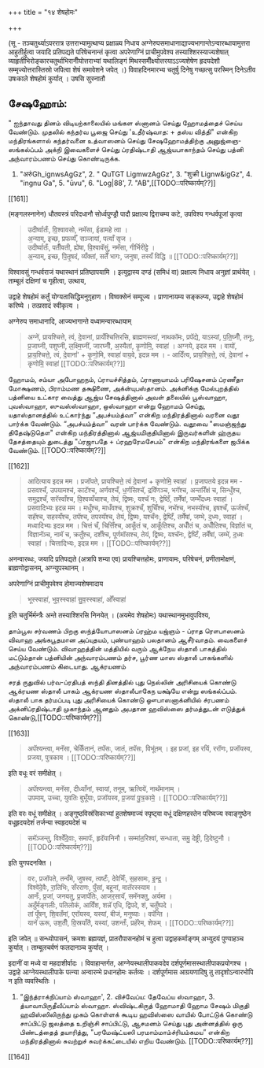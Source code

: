 +++
title = "१४ शेषहोमः"

+++

(सू - तञ्चतुर्थ्याऽपररात्र उत्तराभ्यामुत्थाप्य प्रक्षाळ्य निधाय अग्नेरुपसमाधानाद्याज्यभागान्तेऽन्वारब्धायामुत्तरा आहुतीर्हुत्वा जयादि प्रतिपद्यते परिषेचनान्तं कृत्वा अपरेणाग्निं प्राचीमुपवेश्य तस्याश्शिरस्याज्यशेषात् व्याहृतीभिरोङ्कारचतुर्थाभिरानीँयोत्तराभ्यां यथालिङ्गं मिथस्समीँक्ष्योत्तरयाऽऽज्यशेषेण हृदयदेशौ सम्मृज्योत्तरास्तिस्रो जपित्वा शेषं समावेशने जपेत् ।) विवाहदिनमारभ्य चतुर्षु दिनेषु गच्छत्सु परस्मिन् दिनेऽतीव उषःकाले शेषहोमं कुर्यात् । उषसि सुस्नातौ

## சேஷஹோம்:

" ஐந்தாவது தினம் விடியற்காலையில் மங்கள ஸ்னானம் செய்து ஹோமத்தைச் செய்ய வேண்டும். முதலில் கந்தர்வ பூஜை செய்து 'உதீர்ஷ்வாத: + தஸ்ய வித்தி" என்கிற மந்திரங்களால் கந்தர்வனை உத்வாஸனம் செய்து சேஷஹோமத்திற்கு அனுஜ்ஞை-ஸங்கல்ப்பம் அக்நி இவைகளைச் செய்து ப்ரதிஷ்டாதி ஆஜ்யபாகாந்தம் செய்து பத்னி அந்வாரம்பணம் செய்து கொண்டிருக்க.

1. "अरुंGh_ignwsAgGz", 2. " QuTGT LigmwzAgGz", 3. "शुक्री Lignw&igGz", 4. "ingnu Ga", 5. "ūvu", 6. "Log|88', 7. "AB",[[TODO::परिष्कार्यम्??]]

[[161]]

(मङ्गलस्नानेन) धौतवस्त्रं परिदधानौ सोर्ध्वपुण्ड्रौ पादौ प्रक्षाल्य द्विराचम्य कटे, उपविश्य गन्धर्वपूजां कृत्वा 

> उदीर्ष्वातःँ, वि॒श्वावसो, नमॅसा, ईडामहे त्वा ।  
अ॒न्याम्, इच्छ, प्रफर्व्यँ, सञ्जायां, पत्याँ सृज ।  
उदीर्ष्वातःँ, पतीँवती, ह्ये॑षा, वि॒श्वावॅसुं, नमॅसा, गीर्भिरीट्टे ।  
अ॒न्याम्, इच्छ, पि॒तृ॒षदं, व्यँक्तां, सतेँ भागः, जनुषा, तस्यँ विद्धि ॥ [[TODO::परिष्कार्यम्??]]

विश्वावसुं गन्धर्वराजं यथास्थानं प्रतिष्ठापयामि । इत्युद्वास्य दण्डं (समिधं वा) प्रक्षाल्य निधाय अनुज्ञां प्रार्थयेत् । ताम्बूलं दक्षिणां च गृहीत्वा, उत्थाय,

<div class="js_include" url="/vedAH_yajuH/taittirIyam/sUtram/ApastambaH/gRhyam/paddhatiH/shrIvaiShNavaH/mantrAdi/namas_sadase_sabhAM_gopAya/"  newLevelForH1="5" includeTitle="false"> </div> 



<div class="js_include" url="/vedAH_yajuH/taittirIyam/sUtram/ApastambaH/gRhyam/paddhatiH/shrIvaiShNavaH/mantrAdi/asheShe_pariShat_svIkRtya.md"  newLevelForH1="5" includeTitle="false"> </div>  

उद्वाहे शेषहोमं कर्तुं योग्यतासिद्धिमनुगृहाण । विष्वक्सेनं सम्पूज्य । प्राणानायम्य सङ्कल्प्य, उद्वाहे शेषहोमं करिष्ये । तत्प्रसादं स्वीकृत्य ।

अग्नेरुप समाधानादि, आज्यभागान्ते वध्वामन्वारब्धायाम् 

> अग्ने॑, प्रायश्चित्ते, त्वं, दे॒वानां, प्रायँश्चित्तिरसि, ब्राह्मणस्त्वा॑, नाथकॉमः, प्रपॅद्ये, याऽस्यां, प॒ति॒घ्नीँ, तनूः, प्र॒जाघ्नी, पशुघ्नी, ल॒क्ष्मि॒घ्नीं, जारघ्नीँ, अ॒स्यैतां, कृ॒णोमि॒, स्वाहा॑ । अग्नये, इदन्न मम । वायो॑, प्रा॒य॒श्चित्ते॒, त्वं, दे॒वानां॑' + कृ॒णो॒मि, स्वाहा॑ वाय॒वे, इदन्न मम । - आदिँत्य, प्राय॒श्चि॒त्ते॒, त्वं, दे॒वानां + कृणोमि॒ स्वाहा॑ [[TODO::परिष्कार्यम्??]]

ஹோமம், சம்யா அபோஹநம், ப்ராயச்சித்தம், ப்ராணாயாமம் பரிஷேசனம் ப்ரணீதா மோக்ஷணம், பிராம்மண தக்ஷிணை, அக்ன்யுபஸ்தானம். அக்னிக்கு மேல்புறத்தில் பத்னியை உட்கார வைத்து ஆஜ்ய சேஷத்தினால் அவள் தலையில் பூஸ்வாஹா, புவஸ்வாஹா, ஸுவஸ்ஸ்வாஹா, ஒஸ்வாஹா என்று ஹோமம் செய்து, யதாஸ்தானத்தில் உட்கார்ந்து “அபச்யம்த்வா” என்கிற மந்திரத்தினால் வரனை வதூ பார்க்க வேண்டும். “அபச்யம்த்வா” வரன் பார்க்க வேண்டும். வதூவை "ஸமஞ்ஜந்து திதேஷ்டுதௌ" என்கிற மந்திரத்தினால் ஆஜ்யமிகுதியினால் இருவர்களின் ஹ்ருதய தேசத்தையும் துடைத்து "ப்ரஜாபதே + ப்ரஹரேமசேபம்" என்கிற மந்திரங்களை ஜபிக்க வேண்டும். [[TODO::परिष्कार्यम्??]]

[[162]]

> आदित्याय इदन्न मम । प्रजॉपते, प्रायश्चित्ते॒ त्वं दे॒वानां + कृणोमि॒ स्वाहा॑ । प्र॒जापतये इदन्न मम - प्रसवश्चँ, उपयामश्च॑, काटॅश्च, अर्णवश्चँ, ध॒र्णसिश्चॅ, द्रवॅिणञ्च, भगॅश्च, अन्तरिँक्षं च, सिन्धुँश्च, समुद्रश्चँ, सरॅस्वाँश्च, वि॒श्वव्यँचाश्च, तेयं, द्विष्मः, यश्चॅ नः, द्वेष्ठिँ, तमेँषां, जम्भेँदध्मः स्वाहा॑ । प्रसवादिभ्यः इदन्न मम । मधुँश्च, माधँवश्च, शुक्रश्चँ, शुचिँश्च, नभॅश्च, नभस्यॅश्च, इषश्चँ, ऊर्जश्चँ, सहॅश्च, सहस्यँश्च, तपॅश्च, तपस्यॅश्च, तेयं, द्विष्मः, यश्चँनः, द्वेष्टिँ, तमेँषां, जम्भे, द॒ध्मः, स्वाहा॑ । मध्वादिभ्यः इदन्न मम । चित्तं चँ, चित्तिँश्च, आकूँतं च, आकूँतिश्च, अधीँतं च, अधीँतिश्च, विज्ञॉतं च, विज्ञानॅञ्च, नामॅ च, क्रतुँश्च, दर्शँश्च, पूर्णमॉसश्च, तेयं, द्विष्मः, यश्चॅनः, द्वेष्टिँ, तमेँषां, जम्भे॑, द॒ध्मः स्वाहा॑ । चित्तादिभ्यः, इदन्न मम । [[TODO::परिष्कार्यम्??]]

अनन्वारब्धः, जयादि प्रतिपद्यते (अत्रापि शम्या एव) प्रायश्चित्तहोमः, प्राणायामः, परिषेचनं, प्रणीतामोक्षणं, ब्राह्मणोद्वासनम्, अग्न्युपस्थानम् ।

अपरेणाग्निं प्राचीमुपवेश्य होमाज्यशेषमादाय 

> भूस्स्वाहा॑, भुव॒स्स्वाहा॑ सु॒व॒स्स्वाहा॑, ओँस्वाहा॑ 

इ॒ति चतुर्भिर्मन्त्रैः अन्ते तस्याश्शिरसि निनयेत् । (अयमेव शेषहोमः) यथास्थानमुभावुपविश्य,

தாம்பூல சர்வணம் பிறகு ஸந்த்யோபாஸனம் ப்ரஹ்ம யஜ்ஞம் - ப்ராத ரௌபாஸனம் விவாஹ அங்கபூதமான அப்யுதயம், புண்யாஹம் பலதானம் ஆசீர்வாதம். வைகளைச் செய்ய வேண்டும். விவாஹத்தின் மத்தியில் வரும் ஆக்நேய ஸ்தாலீ பாகத்தில் மட்டும்தான் பத்னியின் அந்வாரம்பணம் தர்ச, பூர்ண மாஸ ஸ்தாலீ பாகங்களில் அந்வாரம்பணம் கிடையாது. ஆக்ரயணம்

சரத் ருதுவில் பர்வ-ப்ரதிபத் ஸந்தி தினத்தில் புது நெல்லின் அரிசியைக் கொண்டு ஆக்ரயண ஸ்தாலீ பாகம் ஆக்ரயண ஸ்தாலீபாகேந யக்ஷ்யே என்று ஸங்கல்ப்பம். ஸ்தாலீ பாக தர்மப்படி புது அரிசியைக் கொண்டு ஔபாஸனாக்னியில் ச்ரபணம் அக்னிப்ரதிஷ்டாதி முகாந்தம் ஆனதும் அபதான ஹவிஸ்ஸை தர்மத்துடன் எடுத்துக் கொண்டு,[[TODO::परिष्कार्यम्??]]

[[163]]

> अपॅश्यन्त्वा, मनॅसा, चेकिँतानं, तपॅसः, जातं, तपॅसः, विभू॑तम् । इह प्रजां, इह रयिं, ररॉणः, प्रजॉयस्व, प्रजया, पुत्रकाम । [[TODO::परिष्कार्यम्??]]

इति वधूः वरं समीक्षेत् । 

> अपॅश्यन्त्वा, मनॅसा, दीध्याँनां, स्वायां, तनूम्, ऋत्विये॑, नाथॅमानाम् ।  
उपमाम्, उच्चा, युवतिः बुभूँयाः, प्रजॉयस्व, प्र॒जया॑ पु॒त्र॒कामे॒ । [[TODO::परिष्कार्यम्??]]

इति वरः वधूं समीक्षेत् । अङ्गुष्ठविस्रंसिकाभ्यां हुतशेषमाज्यं स्पृष्ट्वा वधूं दक्षिणहस्तेन परिष्वज्य स्वाङ्गुष्ठेन वधूहृदयदेशं तर्जन्या स्वहृदयदेशं च 

> समॅञ्जन्तु, विश्वेँदे॒वाः, समापॅः, हृदॅयानिनौ । सम्मा॑त॒रिश्वा॑, सन्धाता, समु॒ देष्ट्री, दि॒देष्टुनौ । [[TODO::परिष्कार्यम्??]]

इति युगपदनक्ति । 

> वरः, प्रजॉपते, तन्वँमे, जुषस्व, त्वष्टःँ, देवेभिःँ, स॒हसामः, इ॒न्द्र॒ ।  
विश्वे॑दे॒वैः, रा॒तिभिः, सँरराणः, पुँसां, बहूनां, मातॅरस्स्याम ।  
आनँः, प्र॒जां, जनयतु, प्र॒जापॅतिः, आजर॒सायॅ, समॅनक्तु, अर्यमा ।  
अदुँर्मङ्गलीः, पतिलोकं, आविँश, शन्नॅ एधि, द्विपदे, शं, चतुँष्पदे ।  
तां पूँषन्, शि॒वतँमां, एरॉयस्व, यस्यां, बीजं, मनुष्याः । वपॅन्ति ।  
यानॅ ऊरू, उश॒तीँ, वि॒स्रयाँतै, यस्यां, उशन्तःँ, प्रहॅरेम, शेफम् । [[TODO::परिष्कार्यम्??]]

इति जपेत् ॥ सन्ध्योपासनं, क्रमशः ब्रह्मयज्ञं, प्रातरौपासनहोमं च हुत्वा उद्वाहकर्माङ्गम् अभ्युदयं पुण्याहञ्च कुर्यात् । ताम्बूलचर्वणं फलदानञ्च कुर्यात् ।

इदानीं वा मध्ये वा महदाशीर्वादः । विवाहान्तर्गत, आग्नेयस्थालीपाकवदेव दर्शपूर्णमासस्थालीपाकप्रयोगश्च । उद्वाहे आग्नेयस्थालीपाके पत्न्या अन्वारम्भे प्रधानहोमः कर्तव्यः । दर्शपूर्णमास आग्रयणादिषु तु तादृशोऽन्वारभोपि न इति व्यवस्थितिः ।

1. “இந்த்ராக்நிப்யாம் ஸ்வாஹா', 2. விச்வேப்ய: தேவேப்ய ஸ்வாஹா, 3. த்யாவாபிருதீவீப்யாம் ஸ்வாஹா. ஸ்விஷ்டகிருத் ஹோமாதி ஹோம சேஷம் மிகுதி ஹவிஸ்ஸிலிருந்து முகம் கொள்ளக் கூடிய ஹவிஸ்ஸை வாயில் போட்டுக் கொண்டு சாப்பிட்டு ஜலத்தை உறிஞ்சி சாப்பிட்டு, ஆசமனம் செய்து புது அன்னத்தில் ஒரு பிண்டத்தைத் தயாரித்து, "பரமேஷ்ட்யஸி பரமாம்மாம்ச்ரியம்கமய” என்கிற மந்திரத்தினால் சுவற்றுச் சுவர்க்கட்டையில் எறிய வேண்டும். [[TODO::परिष्कार्यम्??]]

[[164]]